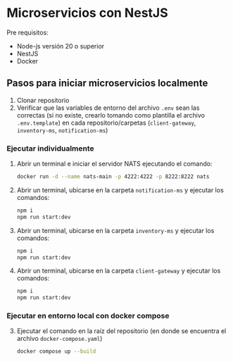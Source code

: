 # Microservicios con NestJS

Pre requisitos:

- Node-js versión 20 o superior
- NestJS
- Docker

## Pasos para iniciar microservicios localmente

1. Clonar repositorio
2. Verificar que las variables de entorno del archivo `.env` sean las correctas (si no existe, crearlo tomando como plantilla el archivo `.env.template`) en cada repositorio/carpetas (`client-gateway`, `inventory-ms`, `notification-ms`)

### Ejecutar individualmente

1. Abrir un terminal e iniciar el servidor NATS ejecutando el comando:
   ```bash
   docker run -d --name nats-main -p 4222:4222 -p 8222:8222 nats
   ```
2. Abrir un terminal, ubicarse en la carpeta `notification-ms` y ejecutar los comandos:
   ```bash
   npm i
   npm run start:dev
   ```
3. Abrir un terminal, ubicarse en la carpeta `inventory-ms` y ejecutar los comandos:
   ```bash
   npm i
   npm run start:dev
   ```
4. Abrir un terminal, ubicarse en la carpeta `client-gateway` y ejecutar los comandos:
   ```bash
   npm i
   npm run start:dev
   ```

### Ejecutar en entorno local con docker compose

3. Ejecutar el comando en la raíz del repositorio (en donde se encuentra el archivo `docker-compose.yaml`)
   ```bash
   docker compose up --build
   ```
